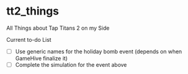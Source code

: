 # tt2_things
All Things about Tap Titans 2 on my Side

Current to-do List
- [ ] Use generic names for the holiday bomb event (depends on when GameHive finalize it)
- [ ] Complete the simulation for the event above
